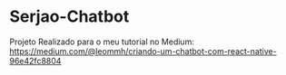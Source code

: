 # Serjao-Chatbot
Projeto Realizado para o meu tutorial no Medium: https://medium.com/@leommh/criando-um-chatbot-com-react-native-96e42fc8804

